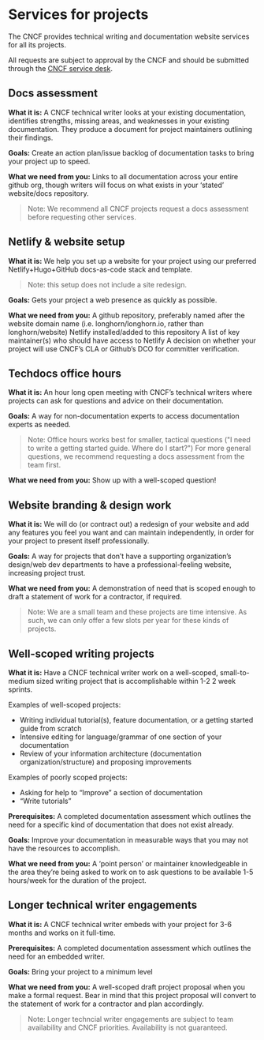 # Services for projects

The CNCF provides technical writing and documentation website services for all its projects. 

All requests are subject to approval by the CNCF and should be submitted through the [CNCF service desk](https://servicedesk.cncf.io).

## Docs assessment

**What it is:** A CNCF technical writer looks at your existing documentation, identifies strengths, missing areas, and weaknesses in your existing documentation. They produce a document for project maintainers outlining their findings.

**Goals:** Create an action plan/issue backlog of documentation tasks to bring your project up to speed. 

**What we need from you:** Links to all documentation across your entire github org, though writers will focus on what exists in your ‘stated’ website/docs repository. 

> Note: We recommend all CNCF projects request a docs assessment before requesting other services.


## Netlify & website setup

**What it is:** We help you set up a website for your project using our preferred Netlify+Hugo+GitHub docs-as-code stack and template. 

> Note: this setup does not include a site redesign.

**Goals:** Gets your project a web presence as quickly as possible.

**What we need from you:** A github repository, preferably named after the website domain name (i.e. longhorn/longhorn.io, rather than longhorn/website)
Netlify installed/added to this repository
A list of key maintainer(s) who should have access to Netlify
A decision on whether your project will use CNCF’s CLA or Github’s DCO for committer verification. 


## Techdocs office hours

**What it is:** An hour long open meeting with CNCF’s technical writers where projects can ask for questions and advice on their documentation.

**Goals:** A way for non-documentation experts to access documentation experts as needed. 

>Note: Office hours works best for smaller, tactical questions ("I need to write a getting started guide. Where do I start?") For more general questions, we recommend requesting a docs assessment from the team first.

**What we need from you:** Show up with a well-scoped question!


## Website branding & design work

**What it is:** We will do (or contract out) a redesign of your website and add any features you feel you want and can maintain independently, in order for your project to present itself professionally. 

**Goals:** A way for projects that don’t have a supporting organization’s design/web dev departments to have a professional-feeling website, increasing project trust.

**What we need from you:** A demonstration of need that is scoped enough to draft a statement of work for a contractor, if required.

> Note: We are a small team and these projects are time intensive. As such, we can only offer a few slots per year for these kinds of projects. 

## Well-scoped writing projects

**What it is:** Have a CNCF technical writer work on a well-scoped, small-to-medium sized writing project that is accomplishable within 1-2 2 week sprints.

Examples of well-scoped projects:

- Writing individual tutorial(s), feature documentation, or a getting started guide from scratch
- Intensive editing for language/grammar of one section of your documentation
- Review of your information architecture (documentation organization/structure) and proposing improvements


Examples of poorly scoped projects:

- Asking for help to “Improve” a section of documentation 
- “Write tutorials”

**Prerequisites:** A completed documentation assessment which outlines the need for a specific kind of documentation that does not exist already.

**Goals:** Improve your documentation in measurable ways that you may not have the resources to accomplish. 

**What we need from you:** A ‘point person’ or maintainer knowledgeable in the area they’re being asked to work on to ask questions to be available 1-5 hours/week for the duration of the project. 

## Longer technical writer engagements

**What it is:** A CNCF technical writer embeds with your project for 3-6 months and works on it full-time.

**Prerequisites:** A completed documentation assessment which outlines the need for an embedded writer.

**Goals:** Bring your project to a minimum level

**What we need from you:** A well-scoped draft project proposal when you make a formal request. Bear in mind that this project proposal will convert to the statement of work for a contractor and plan accordingly. 

> Note: Longer techncial writer engagements are subject to team availability and CNCF priorities. Availability is not guaranteed. 

